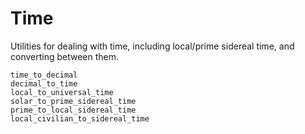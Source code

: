 # Time

Utilities for dealing with time, including local/prime sidereal time, and converting between them.

```@docs
time_to_decimal
decimal_to_time
local_to_universal_time
solar_to_prime_sidereal_time
prime_to_local_sidereal_time
local_civilian_to_sidereal_time
```
